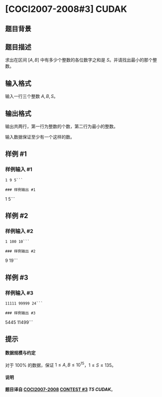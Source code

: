 # [COCI2007-2008#3] CUDAK

## 题目背景



## 题目描述

求出在区间 $[A,B]$ 中有多少个整数的各位数字之和是 $S$。并请找出最小的那个整数。

## 输入格式

输入一行三个整数 $A,B,S$。



## 输出格式

输出共两行，第一行为整数的个数，第二行为最小的整数。

输入数据保证至少有一个这样的数。

## 样例 #1

### 样例输入 #1
```
1 9 5```

### 样例输出 #1

```
1
5```

## 样例 #2

### 样例输入 #2
```
1 100 10```

### 样例输出 #2

```
9
19```

## 样例 #3

### 样例输入 #3
```
11111 99999 24```

### 样例输出 #3

```
5445
11499```

## 提示

#### 数据规模与约定

对于 $100\%$ 的数据，保证 $1\le A,B\le 10^{15}$，$1\le S\le 135$。
#### 说明

**题目译自 [COCI2007-2008](https://hsin.hr/coci/archive/2007_2008/) [CONTEST #3](https://hsin.hr/coci/archive/2007_2008/contest3_tasks.pdf) *T5 CUDAK***。
